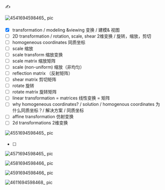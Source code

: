 ✍️ 

![4541694598465_ pic](https://github.com/ChenxingWang93/ComputationalGeometry/assets/31954987/382d4e23-39d0-455b-aacc-1c0cbe57463f)

####
- [x] transformation / modeling &viewing 变换 / 建模& 视图
- [ ] 2D transformation / rotation, scale, shear 2维变换 / 旋转，缩放，剪切
- [ ] homogeneous coordinates 同质坐标
- [ ] scale 缩放
- [ ] scale transform 缩放变换
- [ ] scale matrix 缩放矩阵
- [ ] scale (non-uniform) 缩放（非均匀）
- [ ] reflection matrix （反射矩阵）
- [ ] shear matrix 剪切矩阵
- [ ] rotate 旋转
- [ ] rotate matrix 旋转矩阵
- [ ] linear transformation = matrices 线性变换 = 矩阵
- [ ] why homogeneous coordinates? / solution / homogenous coordinates 为什么同质坐标？/ 解决方案 / 同质坐标 
- [ ] affine transformation 仿射变换
- [ ] 2d transformations 2维变换

![4551694598465_ pic](https://github.com/ChenxingWang93/ComputationalGeometry/assets/31954987/04b77f33-9423-40a6-808a-6c0562dfd6ee)

####
- [ ] 

![4571694598465_ pic](https://github.com/ChenxingWang93/ComputationalGeometry/assets/31954987/ca1ce76e-e98e-4ec6-bd58-7cdc924ae64e)


![4581694598466_ pic](https://github.com/ChenxingWang93/ComputationalGeometry/assets/31954987/0678a319-733e-4ce8-ba5f-ce1d5a093765)


![4591694598466_ pic](https://github.com/ChenxingWang93/ComputationalGeometry/assets/31954987/24c7b214-2dd9-4c29-be0c-620a1b385a47)


![4611694598468_ pic](https://github.com/ChenxingWang93/ComputationalGeometry/assets/31954987/0b0020bd-46e4-408d-9792-13ae52c1ac6f)
